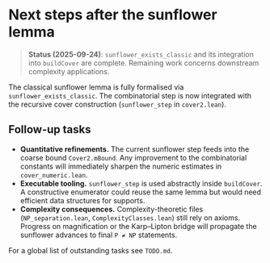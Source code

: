 # Next steps after the sunflower lemma
> **Status (2025-09-24)**: `sunflower_exists_classic` and its integration into `buildCover` are complete.  Remaining work concerns downstream complexity applications.

The classical sunflower lemma is fully formalised via `sunflower_exists_classic`.  The combinatorial step is now integrated with the recursive cover construction (`sunflower_step` in `cover2.lean`).

## Follow-up tasks

- **Quantitative refinements.**  The current sunflower step feeds into the coarse bound `Cover2.mBound`.  Any improvement to the combinatorial constants will immediately sharpen the numeric estimates in `cover_numeric.lean`.
- **Executable tooling.**  `sunflower_step` is used abstractly inside `buildCover`.  A constructive enumerator could reuse the same lemma but would need efficient data structures for supports.
- **Complexity consequences.**  Complexity-theoretic files (`NP_separation.lean`, `ComplexityClasses.lean`) still rely on axioms.  Progress on magnification or the Karp–Lipton bridge will propagate the sunflower advances to final `P ≠ NP` statements.

For a global list of outstanding tasks see `TODO.md`.
